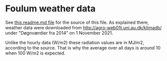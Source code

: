 # Foulum weather data
See [this readme.md file](https://github.com/AU-BCE-EE/AU-MHB/tree/main/weather#readme) for the source of this file.
As explained there, weather data were downloaded from <http://agro-web01t.uni.au.dk/klimadb/> under "Døgnværdier fra 2014" on 1 November 2021.

Unlike the hourly data (W/m2) these radiation values are in MJ/m2, according to the source.
That is why the average over all days is around 10 when 100 W/m2 is expected.

